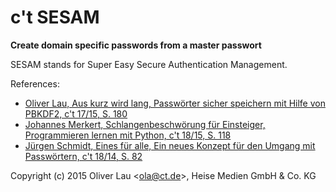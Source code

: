 # c't SESAM

**Create domain specific passwords from a master passwort**

SESAM stands for Super Easy Secure Authentication Management.

References:

 - [Oliver Lau, Aus kurz wird lang, Passwörter sicher speichern mit Hilfe von PBKDF2, c't 17/15, S. 180](http://heise.de/-2753149)
 - [Johannes Merkert, Schlangenbeschwörung für Einsteiger, Programmieren lernen mit Python, c't 18/15, S. 118](http://heise.de/-2767841)
 - [Jürgen Schmidt, Eines für alle, Ein neues Konzept für den Umgang mit Passwörtern, c't 18/14, S. 82](http://heise.de/-2284364)


Copyright (c) 2015 Oliver Lau <<ola@ct.de>>, Heise Medien GmbH & Co. KG

